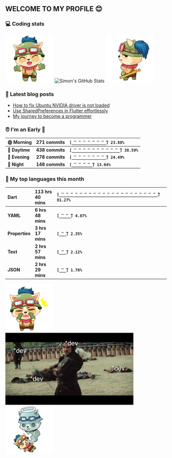 ## WELCOME TO MY PROFILE 😊

### 💻 Coding stats

![](https://raw.githubusercontent.com/simonpham/simonpham/master/assets/images/5kiur.gif) ![Simon's GitHub Stats](https://github-readme-stats-obu2qdcs2.vercel.app/api?username=simonpham) ![](https://raw.githubusercontent.com/simonpham/simonpham/master/assets/images/6kiur.gif)


### 📘 Latest blog posts

<!-- BLOG-POST-LIST:START -->
- [How to fix Ubuntu NVIDIA driver is not loaded](https://simondev.medium.com/how-to-fix-ubuntu-nvidia-driver-is-not-loaded-779713f94989?source=rss-211d7b4ab874------2)
- [Use SharedPreferences in Flutter effortlessly](https://simondev.medium.com/use-sharedpreferences-in-flutter-effortlessly-835bba8f7418?source=rss-211d7b4ab874------2)
- [My journey to become a programmer](https://simondev.medium.com/my-journey-to-become-a-programmer-107bc14fd8e8?source=rss-211d7b4ab874------2)
<!-- BLOG-POST-LIST:END -->

<!--START_SECTION:waka-->
### ⏰ I'm an Early 🐤


|**🌞 Morning**|**271 commits**|**`[̲̅_̲̅_̲̅_̲̅_̲̅_̲̅_̲̅_̲̅] 23.88%`**| 
|:-|:-|:-| 
|**🌆 Daytime**|**438 commits**|**`[̲̅_̲̅_̲̅_̲̅_̲̅_̲̅_̲̅_̲̅_̲̅_̲̅_̲̅] 38.59%`**| 
|**🌃 Evening**|**278 commits**|**`[̲̅_̲̅_̲̅_̲̅_̲̅_̲̅_̲̅_̲̅] 24.49%`**| 
|**🌙 Night**|**148 commits**|**`[̲̅_̲̅_̲̅_̲̅_̲̅] 13.04%`**|



### 💬  My top languages this month 


|**Dart**|**113 hrs 40 mins**|**`[̲̅_̲̅_̲̅_̲̅_̲̅_̲̅_̲̅_̲̅_̲̅_̲̅_̲̅_̲̅_̲̅_̲̅_̲̅_̲̅_̲̅_̲̅_̲̅_̲̅_̲̅_̲̅] 81.27%`**| 
|:-|:-|:-| 
|**YAML**|**6 hrs 48 mins**|**`[̲̅_̲̅_̲̅] 4.87%`**| 
|**Properties**|**3 hrs 17 mins**|**`[̲̅_̲̅] 2.35%`**| 
|**Text**|**2 hrs 57 mins**|**`[̲̅_̲̅] 2.12%`**| 
|**JSON**|**2 hrs 29 mins**|**`[̲̅_̲̅] 1.78%`**|




<!--END_SECTION:waka-->


![](https://raw.githubusercontent.com/simonpham/simonpham/master/assets/images/20kiur.gif) ![](https://github.com/simonpham/simonpham/raw/master/assets/images/bug.gif) ![](https://raw.githubusercontent.com/simonpham/simonpham/master/assets/images/9kiur.gif)

